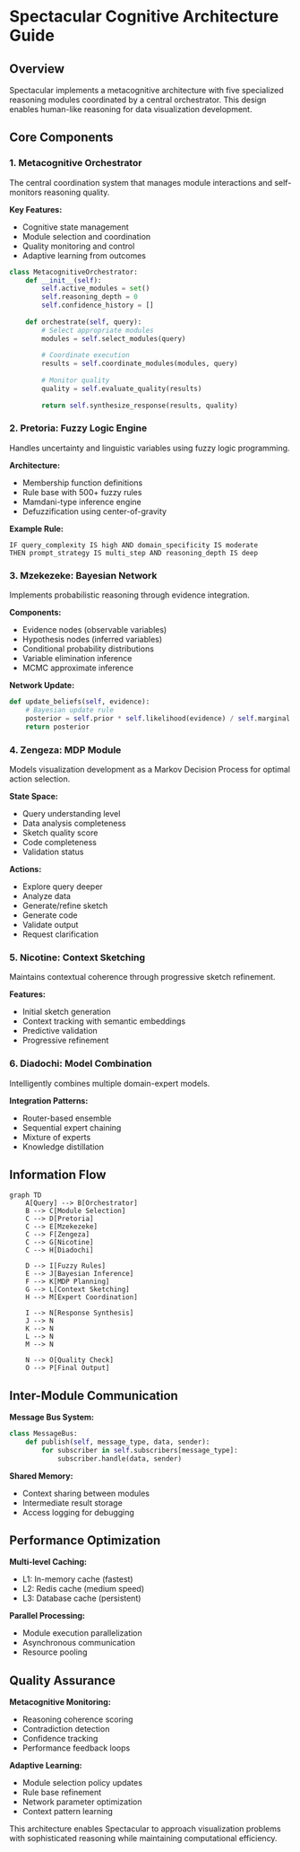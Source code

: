 # Spectacular Cognitive Architecture Guide

## Overview

Spectacular implements a metacognitive architecture with five specialized reasoning modules coordinated by a central orchestrator. This design enables human-like reasoning for data visualization development.

## Core Components

### 1. Metacognitive Orchestrator

The central coordination system that manages module interactions and self-monitors reasoning quality.

**Key Features:**
- Cognitive state management
- Module selection and coordination  
- Quality monitoring and control
- Adaptive learning from outcomes

```python
class MetacognitiveOrchestrator:
    def __init__(self):
        self.active_modules = set()
        self.reasoning_depth = 0
        self.confidence_history = []
        
    def orchestrate(self, query):
        # Select appropriate modules
        modules = self.select_modules(query)
        
        # Coordinate execution
        results = self.coordinate_modules(modules, query)
        
        # Monitor quality
        quality = self.evaluate_quality(results)
        
        return self.synthesize_response(results, quality)
```

### 2. Pretoria: Fuzzy Logic Engine

Handles uncertainty and linguistic variables using fuzzy logic programming.

**Architecture:**
- Membership function definitions
- Rule base with 500+ fuzzy rules
- Mamdani-type inference engine
- Defuzzification using center-of-gravity

**Example Rule:**
```
IF query_complexity IS high AND domain_specificity IS moderate
THEN prompt_strategy IS multi_step AND reasoning_depth IS deep
```

### 3. Mzekezeke: Bayesian Network

Implements probabilistic reasoning through evidence integration.

**Components:**
- Evidence nodes (observable variables)
- Hypothesis nodes (inferred variables)  
- Conditional probability distributions
- Variable elimination inference
- MCMC approximate inference

**Network Update:**
```python
def update_beliefs(self, evidence):
    # Bayesian update rule
    posterior = self.prior * self.likelihood(evidence) / self.marginal
    return posterior
```

### 4. Zengeza: MDP Module

Models visualization development as a Markov Decision Process for optimal action selection.

**State Space:**
- Query understanding level
- Data analysis completeness
- Sketch quality score
- Code completeness
- Validation status

**Actions:**
- Explore query deeper
- Analyze data
- Generate/refine sketch
- Generate code
- Validate output
- Request clarification

### 5. Nicotine: Context Sketching

Maintains contextual coherence through progressive sketch refinement.

**Features:**
- Initial sketch generation
- Context tracking with semantic embeddings
- Predictive validation
- Progressive refinement

### 6. Diadochi: Model Combination

Intelligently combines multiple domain-expert models.

**Integration Patterns:**
- Router-based ensemble
- Sequential expert chaining  
- Mixture of experts
- Knowledge distillation

## Information Flow

```mermaid
graph TD
    A[Query] --> B[Orchestrator]
    B --> C[Module Selection]
    C --> D[Pretoria]
    C --> E[Mzekezeke]
    C --> F[Zengeza]
    C --> G[Nicotine]
    C --> H[Diadochi]
    
    D --> I[Fuzzy Rules]
    E --> J[Bayesian Inference]
    F --> K[MDP Planning]
    G --> L[Context Sketching]
    H --> M[Expert Coordination]
    
    I --> N[Response Synthesis]
    J --> N
    K --> N
    L --> N
    M --> N
    
    N --> O[Quality Check]
    O --> P[Final Output]
```

## Inter-Module Communication

**Message Bus System:**
```python
class MessageBus:
    def publish(self, message_type, data, sender):
        for subscriber in self.subscribers[message_type]:
            subscriber.handle(data, sender)
```

**Shared Memory:**
- Context sharing between modules
- Intermediate result storage
- Access logging for debugging

## Performance Optimization

**Multi-level Caching:**
- L1: In-memory cache (fastest)
- L2: Redis cache (medium speed)
- L3: Database cache (persistent)

**Parallel Processing:**
- Module execution parallelization
- Asynchronous communication
- Resource pooling

## Quality Assurance

**Metacognitive Monitoring:**
- Reasoning coherence scoring
- Contradiction detection
- Confidence tracking
- Performance feedback loops

**Adaptive Learning:**
- Module selection policy updates
- Rule base refinement
- Network parameter optimization
- Context pattern learning

This architecture enables Spectacular to approach visualization problems with sophisticated reasoning while maintaining computational efficiency. 